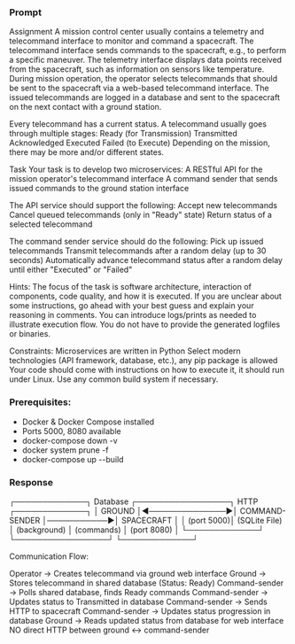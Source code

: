 ### Prompt
Assignment
A mission control center usually contains a telemetry and telecommand interface to monitor and command a spacecraft. The telecommand interface sends commands to the spacecraft, e.g., to perform a specific maneuver. The telemetry interface displays data points received from the spacecraft, such as information on sensors like temperature.
During mission operation, the operator selects telecommands that should be sent to the spacecraft via a web-based telecommand interface.  The issued telecommands are logged in a database and sent to the spacecraft on the next contact with a ground station.

Every telecommand has a current status. A telecommand usually goes through multiple stages:
  Ready (for Transmission)
  Transmitted
  Acknowledged
  Executed
  Failed (to Execute)
Depending on the mission, there may be more and/or different states.

Task
Your task is to develop two microservices:
A RESTful API for the mission operator's telecommand interface
A command sender that sends issued commands to the ground station interface

The API service should support the following:
Accept new telecommands
Cancel queued telecommands (only in "Ready" state)
Return status of a selected telecommand

The command sender service should do the following:
Pick up issued telecommands
Transmit telecommands after a random delay (up to 30 seconds)
Automatically advance telecommand status after a random delay until either "Executed" or "Failed"

Hints:
The focus of the task is software architecture, interaction of components, code quality, and how it is executed.
If you are unclear about some instructions, go ahead with your best guess and explain your reasoning in comments.
You can introduce logs/prints as needed to illustrate execution flow.
You do not have to provide the generated logfiles or binaries.

Constraints:
Microservices are written in Python
Select modern technologies (API framework, database, etc.), any pip package is allowed
Your code should come with instructions on how to execute it, it should run under Linux. 
Use any common build system if necessary.

### Prerequisites:
- Docker & Docker Compose installed
- Ports 5000, 8080 available
- docker-compose down -v
- docker system prune -f
- docker-compose up --build


### Response

┌─────────────┐    Database    ┌─────────────────┐    HTTP    ┌─────────────┐
│   GROUND    │◄──────────────►│ COMMAND-SENDER  │───────────►│ SPACECRAFT  │
│  (port 5000)│  (SQLite File) │  (background)   │ (commands) │ (port 8080) │
└─────────────┘                └─────────────────┘            └─────────────┘

Communication Flow:

Operator → Creates telecommand via ground web interface
Ground → Stores telecommand in shared database (Status: Ready)
Command-sender → Polls shared database, finds Ready commands
Command-sender → Updates status to Transmitted in database
Command-sender → Sends HTTP to spacecraft
Command-sender → Updates status progression in database
Ground → Reads updated status from database for web interface
NO direct HTTP between ground ↔ command-sender